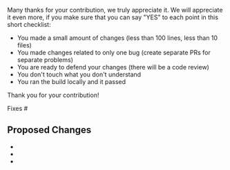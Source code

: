 Many thanks for your contribution, we truly appreciate it. We will appreciate it even more, if you make sure that you can say "YES" to each point in this short checklist:

  - You made a small amount of changes (less than 100 lines, less than 10 files)
  - You made changes related to only one bug (create separate PRs for separate problems)
  - You are ready to defend your changes (there will be a code review)
  - You don't touch what you don't understand
  - You ran the build locally and it passed

Thank you for your contribution!

Fixes #

## Proposed Changes

  -
  -
  -
